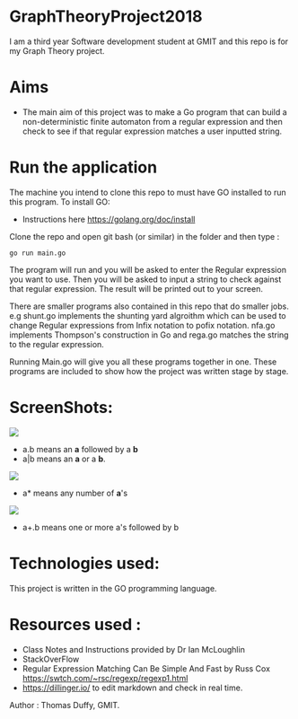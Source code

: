 # GraphTheoryProject2018



I am a third year Software development student at GMIT and this repo is for my Graph Theory project.

# Aims

  - The main aim of this project was to make a Go program that can build a non-deterministic finite automaton from a regular expression and then check to see if that regular expression matches a user inputted string.
  
# Run the application

The machine you intend to clone this repo to must have GO installed to run this program. To install GO:
- Instructions here https://golang.org/doc/install

Clone the repo and open git bash (or similar) in the folder and then type :

`go run main.go`

The program will run and you will be asked to enter the Regular expression you want to use. Then you will be asked to input a string to check against that regular expression. The result will be printed out to your screen.

There are smaller programs also contained in this repo that do smaller jobs. e.g shunt.go implements the shunting yard algroithm which can be used to change Regular expressions from Infix notation to pofix notation. nfa.go implements Thompson's construction in Go and rega.go matches the string to the regular expression. 

Running Main.go will give you all these programs together in one. These programs are included to show how the project was written stage by stage.

# ScreenShots:

![](https://i.imgur.com/Ciaoy3d.png)

 - a.b means an **a** followed by a **b** 
 - a|b means an **a** or a **b**.
 
 ![](https://i.imgur.com/9iRjSGD.png)
 
 - a* means any number of **a**'s
 
 ![](https://i.imgur.com/MSeZO2M.png)
 
 - a+.b means one or more a's followed by b

# Technologies used:

This project is written in the GO programming language. 

# Resources used :
- Class Notes and Instructions provided by Dr Ian McLoughlin
- StackOverFlow 
- Regular Expression Matching Can Be Simple And Fast by Russ Cox   https://swtch.com/~rsc/regexp/regexp1.html
- https://dillinger.io/ to edit markdown and check in real time.



Author : Thomas Duffy, GMIT.


